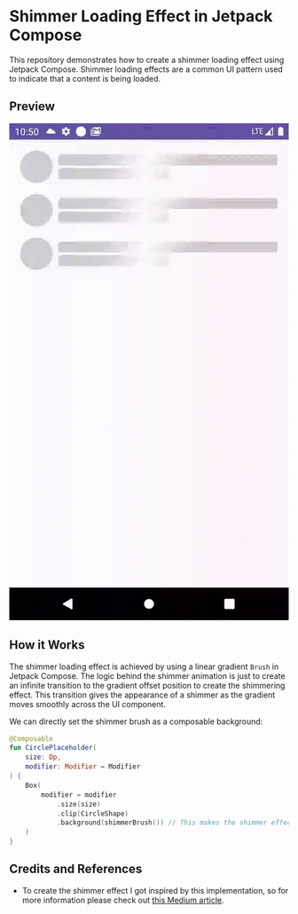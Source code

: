 # Shimmer Loading Effect in Jetpack Compose

This repository demonstrates how to create a shimmer loading effect using Jetpack Compose. Shimmer loading effects are a common UI pattern used to indicate that a content is being loaded.

## Preview

![Shimmer Loading Effect Preview](preview.gif)

## How it Works

The shimmer loading effect is achieved by using a linear gradient `Brush` in Jetpack Compose. The logic behind the shimmer animation is just to create an infinite transition to the gradient offset position to create the shimmering effect. This transition gives the appearance of a shimmer as the gradient moves smoothly across the UI component.

We can directly set the shimmer brush as a composable background:
```kotlin
@Composable
fun CirclePlaceholder(
    size: Dp,
    modifier: Modifier = Modifier
) {
    Box(
        modifier = modifier
            .size(size)
            .clip(CircleShape)
            .background(shimmerBrush()) // This makes the shimmer effect animation.
    )
}
```
## Credits and References
- To create the shimmer effect I got inspired by this implementation, so for more information please check out [this Medium article](https://medium.com/@m.derakhshan/how-to-implement-the-shimmer-effect-using-jetpack-compose-fc0e81e47747).
